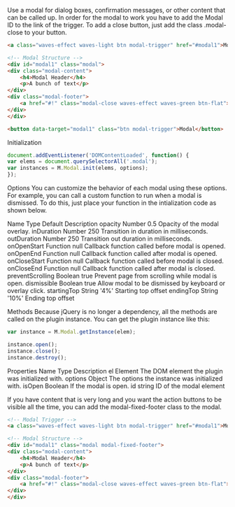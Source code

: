 Use a modal for dialog boxes, confirmation messages, or other content that can be called up. In order for the modal to work you have to add the Modal ID to the link of the trigger. To add a close button, just add the class .modal-close to your button.

<!-- Modal Trigger -->
```html
<a class="waves-effect waves-light btn modal-trigger" href="#modal1">Modal</a>

<!-- Modal Structure -->
<div id="modal1" class="modal">
<div class="modal-content">
    <h4>Modal Header</h4>
    <p>A bunch of text</p>
</div>
<div class="modal-footer">
    <a href="#!" class="modal-close waves-effect waves-green btn-flat">Agree</a>
</div>
</div>
```

<!-- Modal Trigger -->
```html
<button data-target="modal1" class="btn modal-trigger">Modal</button>
```
Initialization
```js
document.addEventListener('DOMContentLoaded', function() {
var elems = document.querySelectorAll('.modal');
var instances = M.Modal.init(elems, options);
});
```

Options
You can customize the behavior of each modal using these options. For example, you can call a custom function to run when a modal is dismissed. To do this, just place your function in the intialization code as shown below.

Name	Type	Default	Description
opacity	Number	0.5	Opacity of the modal overlay.
inDuration	Number	250	Transition in duration in milliseconds.
outDuration	Number	250	Transition out duration in milliseconds.
onOpenStart	Function	null	Callback function called before modal is opened.
onOpenEnd	Function	null	Callback function called after modal is opened.
onCloseStart	Function	null	Callback function called before modal is closed.
onCloseEnd	Function	null	Callback function called after modal is closed.
preventScrolling	Boolean	true	Prevent page from scrolling while modal is open.
dismissible	Boolean	true	Allow modal to be dismissed by keyboard or overlay click.
startingTop	String	'4%'	Starting top offset
endingTop	String	'10%'	Ending top offset

Methods
Because jQuery is no longer a dependency, all the methods are called on the plugin instance. You can get the plugin instance like this:

```js
var instance = M.Modal.getInstance(elem);

instance.open();
instance.close();
instance.destroy();
```

Properties
Name	Type	Description
el	Element	The DOM element the plugin was initialized with.
options	Object	The options the instance was initialized with.
isOpen	Boolean	If the modal is open.
id	string	ID of the modal element


If you have content that is very long and you want the action buttons to be visible all the time, you can add the modal-fixed-footer class to the modal.

```html
<!-- Modal Trigger -->
<a class="waves-effect waves-light btn modal-trigger" href="#modal1">Modal</a>

<!-- Modal Structure -->
<div id="modal1" class="modal modal-fixed-footer">
<div class="modal-content">
    <h4>Modal Header</h4>
    <p>A bunch of text</p>
</div>
<div class="modal-footer">
    <a href="#!" class="modal-close waves-effect waves-green btn-flat">Agree</a>
</div>
</div>
```
